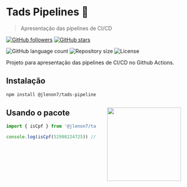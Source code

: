 # Tads Pipelines 🧠

> Apresentação das pipelines de CI/CD

[![GitHub followers](https://img.shields.io/github/followers/jlenon7.svg?style=social&label=Follow&maxAge=2592000)](https://github.com/jlenon7?tab=followers)
[![GitHub stars](https://img.shields.io/github/stars/jlenon7/tads-pipelines.svg?style=social&label=Star&maxAge=2592000)](https://github.com/jlenon7/tads-pipelines/stargazers/)

<p>
  <img alt="GitHub language count" src="https://img.shields.io/github/languages/count/jlenon7/tads-pipelines?style=for-the-badge&logo=appveyor">

  <img alt="Repository size" src="https://img.shields.io/github/repo-size/jlenon7/tads-pipelines?style=for-the-badge&logo=appveyor">

  <img alt="License" src="https://img.shields.io/badge/license-MIT-brightgreen?style=for-the-badge&logo=appveyor">
</p>

Projeto para apresentação das pipelines de CI/CD no Github Actions.

<img src="https://s1.static.brasilescola.uol.com.br/be/vestibular/-59b68de57efe8.jpg" width="200px" align="right" hspace="30px" vspace="100px">

## Instalação

```bash
npm install @jlenon7/tads-pipelines
```

## Usando o pacote

```js
import { isCpf } from '@jlenon7/tads-pipelines'

console.log(isCpf(52998224725)) // true
```
